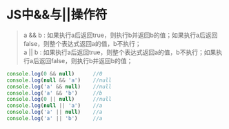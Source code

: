 # JS中&&与||操作符

> a && b : 如果执行a后返回true，则执行b并返回b的值；如果执行a后返回false，则整个表达式返回a的值，b不执行；<br/>
> a || b : 如果执行a后返回true，则整个表达式返回a的值，b不执行；如果执行a后返回false，则执行b并返回b的值；

```javascript
console.log(0 && null)      //0
console.log(null && 'a')    //null
console.log('a' && null)    //null
console.log('a' && 'b')     //b
console.log(0 || null)      //null
console.log(null || 'a')    //a
console.log('a' || null)    //a
console.log('a' || 'b')     //a
```

